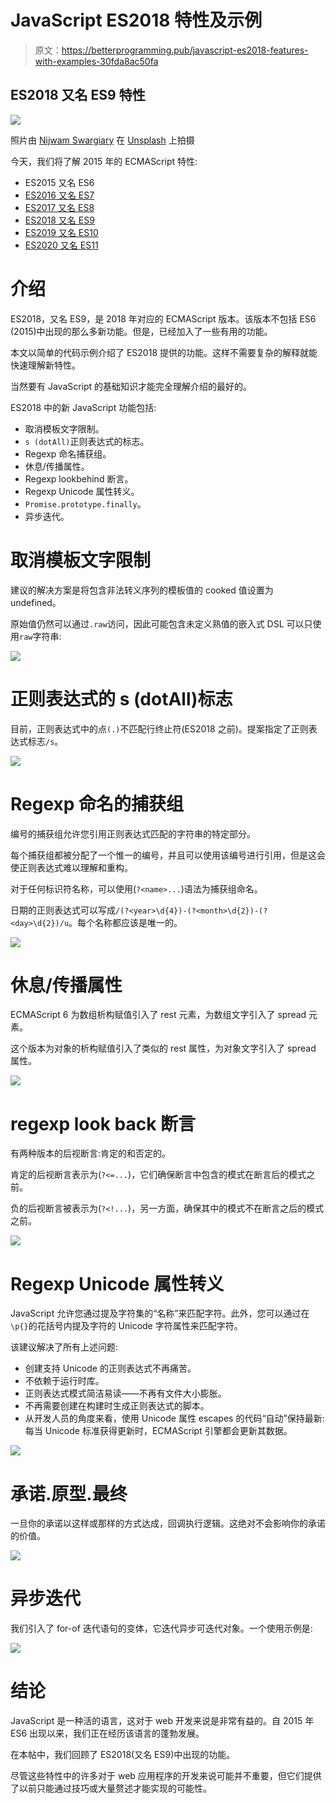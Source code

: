 # JavaScript ES2018 特性及示例

> 原文：<https://betterprogramming.pub/javascript-es2018-features-with-examples-30fda8ac50fa>

## ES2018 又名 ES9 特性

![](img/d5385bd9baa5ee030a54311069e146f3.png)

照片由 [Nijwam Swargiary](https://unsplash.com/@pixel_talkies?utm_source=unsplash&utm_medium=referral&utm_content=creditCopyText) 在 [Unsplash](https://unsplash.com/s/photos/news?utm_source=unsplash&utm_medium=referral&utm_content=creditCopyText) 上拍摄

今天，我们将了解 2015 年的 ECMAScript 特性:

*   ES2015 又名 ES6
*   [ES2016 又名 ES7](https://medium.com/better-programming/javascript-es2016-features-with-examples-a41b7aead589)
*   [ES2017 又名 ES8](https://medium.com/better-programming/javascript-es2017-features-with-examples-877f8406e770)
*   [ES2018 又名 ES9](https://medium.com/better-programming/javascript-es2018-features-with-examples-30fda8ac50fa)
*   [ES2019 又名 ES10](https://medium.com/better-programming/twelve-es10-features-in-twelve-simple-examples-6e8cc109f3d3)
*   [ES2020 又名 ES11](https://medium.com/better-programming/javascript-es2020-features-with-simple-examples-d301dbef2c37)

# 介绍

ES2018，又名 ES9，是 2018 年对应的 ECMAScript 版本。该版本不包括 ES6 (2015)中出现的那么多新功能。但是，已经加入了一些有用的功能。

本文以简单的代码示例介绍了 ES2018 提供的功能。这样不需要复杂的解释就能快速理解新特性。

当然要有 JavaScript 的基础知识才能完全理解介绍的最好的。

ES2018 中的新 JavaScript 功能包括:

*   取消模板文字限制。
*   `s (dotAll)`正则表达式的标志。
*   Regexp 命名捕获组。
*   休息/传播属性。
*   Regexp lookbehind 断言。
*   Regexp Unicode 属性转义。
*   `Promise.prototype.finally`。
*   异步迭代。

# 取消模板文字限制

建议的解决方案是将包含非法转义序列的模板值的 cooked 值设置为 undefined。

原始值仍然可以通过`.raw`访问，因此可能包含未定义熟值的嵌入式 DSL 可以只使用`raw`字符串:

![](img/75b12d638e04a294bc138d0f7d5bbc39.png)

# 正则表达式的 s (dotAll)标志

目前，正则表达式中的点`(.)`不匹配行终止符(ES2018 之前)。提案指定了正则表达式标志`/s`。

![](img/1603a7395f84064209851c13b5dbf8eb.png)

# Regexp 命名的捕获组

编号的捕获组允许您引用正则表达式匹配的字符串的特定部分。

每个捕获组都被分配了一个惟一的编号，并且可以使用该编号进行引用，但是这会使正则表达式难以理解和重构。

对于任何标识符名称，可以使用(`?<name>...`)语法为捕获组命名。

日期的正则表达式可以写成`/(?<year>\d{4})-(?<month>\d{2})-(?<day>\d{2})/u`。每个名称都应该是唯一的。

![](img/44b65c071e2bac09aa2d17e8d64910b3.png)

# 休息/传播属性

ECMAScript 6 为数组析构赋值引入了 rest 元素，为数组文字引入了 spread 元素。

这个版本为对象的析构赋值引入了类似的 rest 属性，为对象文字引入了 spread 属性。

![](img/c3e5b7de9208ea84da8eb41b3cb40c56.png)

# regexp look back 断言

有两种版本的后视断言:肯定的和否定的。

肯定的后视断言表示为(`?<=...`)，它们确保断言中包含的模式在断言后的模式之前。

负的后视断言被表示为(`?<!...`)，另一方面，确保其中的模式不在断言之后的模式之前。

![](img/a025a287d00d3798601a63508f50306f.png)

# Regexp Unicode 属性转义

JavaScript 允许您通过提及字符集的“名称”来匹配字符。此外，您可以通过在`\p{}`的花括号内提及字符的 Unicode 字符属性来匹配字符。

该建议解决了所有上述问题:

*   创建支持 Unicode 的正则表达式不再痛苦。
*   不依赖于运行时库。
*   正则表达式模式简洁易读——不再有文件大小膨胀。
*   不再需要创建在构建时生成正则表达式的脚本。
*   从开发人员的角度来看，使用 Unicode 属性 escapes 的代码“自动”保持最新:每当 Unicode 标准获得更新时，ECMAScript 引擎都会更新其数据。

![](img/d014fec062bf8cd037f2e381cb65575b.png)

# 承诺.原型.最终

一旦你的承诺以这样或那样的方式达成，回调执行逻辑。这绝对不会影响你的承诺的价值。

![](img/7fefb2ed6104c399707bb0e17eaedcca.png)

# 异步迭代

我们引入了 for-of 迭代语句的变体，它迭代异步可迭代对象。一个使用示例是:

![](img/6b8b97ee1eb8663476fe0448ab4746e0.png)

# 结论

JavaScript 是一种活的语言，这对于 web 开发来说是非常有益的。自 2015 年 ES6 出现以来，我们正在经历该语言的蓬勃发展。

在本帖中，我们回顾了 ES2018(又名 ES9)中出现的功能。

尽管这些特性中的许多对于 web 应用程序的开发来说可能并不重要，但它们提供了以前只能通过技巧或大量赘述才能实现的可能性。